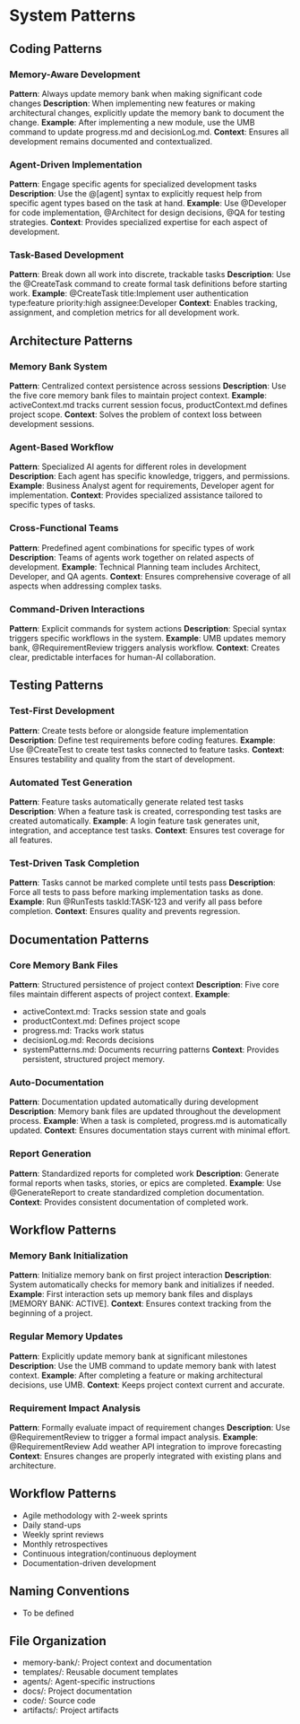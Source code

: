 # System Patterns

## Coding Patterns

### Memory-Aware Development
**Pattern**: Always update memory bank when making significant code changes
**Description**: When implementing new features or making architectural changes, explicitly update the memory bank to document the change.
**Example**: After implementing a new module, use the UMB command to update progress.md and decisionLog.md.
**Context**: Ensures all development remains documented and contextualized.

### Agent-Driven Implementation
**Pattern**: Engage specific agents for specialized development tasks
**Description**: Use the @[agent] syntax to explicitly request help from specific agent types based on the task at hand.
**Example**: Use @Developer for code implementation, @Architect for design decisions, @QA for testing strategies.
**Context**: Provides specialized expertise for each aspect of development.

### Task-Based Development
**Pattern**: Break down all work into discrete, trackable tasks
**Description**: Use the @CreateTask command to create formal task definitions before starting work.
**Example**: @CreateTask title:Implement user authentication type:feature priority:high assignee:Developer
**Context**: Enables tracking, assignment, and completion metrics for all development work.

## Architecture Patterns

### Memory Bank System
**Pattern**: Centralized context persistence across sessions
**Description**: Use the five core memory bank files to maintain project context.
**Example**: activeContext.md tracks current session focus, productContext.md defines project scope.
**Context**: Solves the problem of context loss between development sessions.

### Agent-Based Workflow
**Pattern**: Specialized AI agents for different roles in development
**Description**: Each agent has specific knowledge, triggers, and permissions.
**Example**: Business Analyst agent for requirements, Developer agent for implementation.
**Context**: Provides specialized assistance tailored to specific types of tasks.

### Cross-Functional Teams
**Pattern**: Predefined agent combinations for specific types of work
**Description**: Teams of agents work together on related aspects of development.
**Example**: Technical Planning team includes Architect, Developer, and QA agents.
**Context**: Ensures comprehensive coverage of all aspects when addressing complex tasks.

### Command-Driven Interactions
**Pattern**: Explicit commands for system actions
**Description**: Special syntax triggers specific workflows in the system.
**Example**: UMB updates memory bank, @RequirementReview triggers analysis workflow.
**Context**: Creates clear, predictable interfaces for human-AI collaboration.

## Testing Patterns

### Test-First Development
**Pattern**: Create tests before or alongside feature implementation
**Description**: Define test requirements before coding features.
**Example**: Use @CreateTest to create test tasks connected to feature tasks.
**Context**: Ensures testability and quality from the start of development.

### Automated Test Generation
**Pattern**: Feature tasks automatically generate related test tasks
**Description**: When a feature task is created, corresponding test tasks are created automatically.
**Example**: A login feature task generates unit, integration, and acceptance test tasks.
**Context**: Ensures test coverage for all features.

### Test-Driven Task Completion
**Pattern**: Tasks cannot be marked complete until tests pass
**Description**: Force all tests to pass before marking implementation tasks as done.
**Example**: Run @RunTests taskId:TASK-123 and verify all pass before completion.
**Context**: Ensures quality and prevents regression.

## Documentation Patterns

### Core Memory Bank Files
**Pattern**: Structured persistence of project context
**Description**: Five core files maintain different aspects of project context.
**Example**:
  - activeContext.md: Tracks session state and goals
  - productContext.md: Defines project scope
  - progress.md: Tracks work status
  - decisionLog.md: Records decisions
  - systemPatterns.md: Documents recurring patterns
**Context**: Provides persistent, structured project memory.

### Auto-Documentation
**Pattern**: Documentation updated automatically during development
**Description**: Memory bank files are updated throughout the development process.
**Example**: When a task is completed, progress.md is automatically updated.
**Context**: Ensures documentation stays current with minimal effort.

### Report Generation
**Pattern**: Standardized reports for completed work
**Description**: Generate formal reports when tasks, stories, or epics are completed.
**Example**: Use @GenerateReport to create standardized completion documentation.
**Context**: Provides consistent documentation of completed work.

## Workflow Patterns

### Memory Bank Initialization
**Pattern**: Initialize memory bank on first project interaction
**Description**: System automatically checks for memory bank and initializes if needed.
**Example**: First interaction sets up memory bank files and displays [MEMORY BANK: ACTIVE].
**Context**: Ensures context tracking from the beginning of a project.

### Regular Memory Updates
**Pattern**: Explicitly update memory bank at significant milestones
**Description**: Use the UMB command to update memory bank with latest context.
**Example**: After completing a feature or making architectural decisions, use UMB.
**Context**: Keeps project context current and accurate.

### Requirement Impact Analysis
**Pattern**: Formally evaluate impact of requirement changes
**Description**: Use @RequirementReview to trigger a formal impact analysis.
**Example**: @RequirementReview Add weather API integration to improve forecasting
**Context**: Ensures changes are properly integrated with existing plans and architecture.

## Workflow Patterns
- Agile methodology with 2-week sprints
- Daily stand-ups
- Weekly sprint reviews
- Monthly retrospectives
- Continuous integration/continuous deployment
- Documentation-driven development

## Naming Conventions
- To be defined

## File Organization
- memory-bank/: Project context and documentation
- templates/: Reusable document templates
- agents/: Agent-specific instructions
- docs/: Project documentation
- code/: Source code
- artifacts/: Project artifacts
